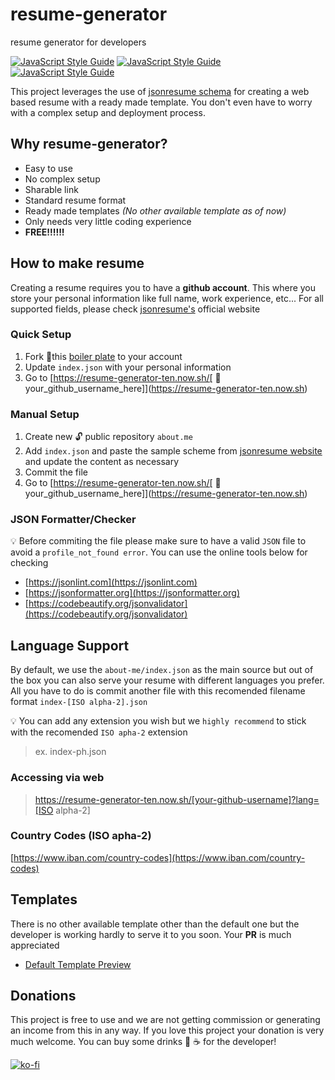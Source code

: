 # resume-generator
resume generator for developers   

[![JavaScript Style Guide](https://img.shields.io/badge/Code%20Style-Standard%20-green?style=for-the-badge&logo=javascript)](https://github.com/standard/standard) 
[![JavaScript Style Guide](https://img.shields.io/badge/jsonresume%20-yellow?style=for-the-badge&logo=json)](http://jsonresume.org) 
[![JavaScript Style Guide](https://img.shields.io/badge/POWERED-ZEIT%20-black?style=for-the-badge&logo=zeit)](https://zeit.co/)   

This project leverages the use of [jsonresume schema](https://jsonresume.org/schema) for creating a web based resume with a ready made template. You don't even have to worry with a complex setup and deployment process.

## Why resume-generator?
- Easy to use
- No complex setup
- Sharable link
- Standard resume format
- Ready made templates *(No other available template as of now)*
- Only needs very little coding experience
- **FREE!!!!!!**

## How to make resume
Creating a resume requires you to have a **github account**. This where you store your personal information like full name, work experience, etc... For all supported fields, please check [jsonresume's](https://jsonresume.org/schema/) official website

### Quick Setup
1. Fork :fork_and_knife:this [boiler plate](https://github.com/jkga/about.me) to your account
2. Update `index.json` with your personal information
3. Go to [https://resume-generator-ten.now.sh/[ :man:your_github_username_here]](https://resume-generator-ten.now.sh)  


### Manual Setup
1. Create new :unlock: public repository `about.me`
2. Add `index.json` and paste the sample scheme from [jsonresume website](https://jsonresume.org/schema/) and update the content as necessary
3. Commit the file
4. Go to [https://resume-generator-ten.now.sh/[ :man:your_github_username_here]](https://resume-generator-ten.now.sh)


### JSON Formatter/Checker
:bulb: Before commiting the file please make sure to have a valid `JSON` file to avoid a `profile_not_found error`. You can use the online tools below for checking 

- [https://jsonlint.com](https://jsonlint.com)
- [https://jsonformatter.org](https://jsonformatter.org)
- [https://codebeautify.org/jsonvalidator](https://codebeautify.org/jsonvalidator)


## Language Support
By default, we use the `about-me/index.json` as the main source but out of the box you can also serve your resume with different languages you prefer. All you have to do is commit another file with this recomended filename format `index-[ISO alpha-2].json`      


:bulb: You can add any extension you wish but we `highly recommend` to stick with the recomended `ISO apha-2` extension




> ex. index-ph.json

### Accessing via web
> https://resume-generator-ten.now.sh/[your-github-username]?lang=[ISO alpha-2]


### Country Codes (ISO apha-2)
[https://www.iban.com/country-codes](https://www.iban.com/country-codes)


## Templates
There is no other available template other than the default one but the developer is working hardly to serve it to you soon. Your **PR** is much appreciated

- [Default Template Preview](https://resume-generator-ten.now.sh/preview/templates/default) 

## Donations
This project is free to use and we are not getting commission or generating an income from this in any way. If you love this project your donation is very much welcome. You can buy some drinks :beer: :coffee: for the developer!   

[![ko-fi](https://www.ko-fi.com/img/githubbutton_sm.svg)](https://ko-fi.com/F2F71KUIX)
